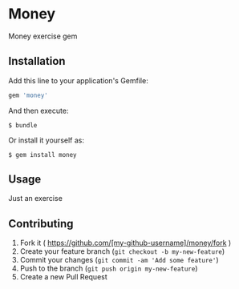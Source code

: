 # Money

Money exercise gem
## Installation

Add this line to your application's Gemfile:

```ruby
gem 'money'
```

And then execute:

    $ bundle

Or install it yourself as:

    $ gem install money

## Usage

Just an exercise

## Contributing

1. Fork it ( https://github.com/[my-github-username]/money/fork )
2. Create your feature branch (`git checkout -b my-new-feature`)
3. Commit your changes (`git commit -am 'Add some feature'`)
4. Push to the branch (`git push origin my-new-feature`)
5. Create a new Pull Request
